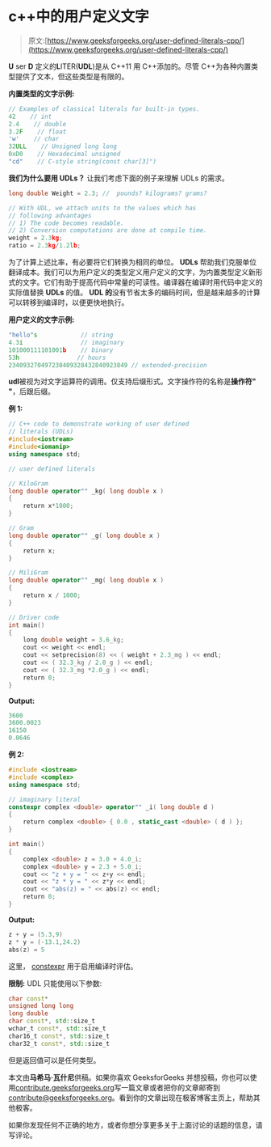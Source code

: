 # c++中的用户定义文字

> 原文:[https://www.geeksforgeeks.org/user-defined-literals-cpp/](https://www.geeksforgeeks.org/user-defined-literals-cpp/)

**U** ser **D** 定义的**L**ITER(**UDL**)是从 C++11 用 C++添加的。尽管 C++为各种内置类型提供了文本，但这些类型是有限的。

**内置类型的文字示例:**

```cpp
// Examples of classical literals for built-in types.
42    // int
2.4    // double
3.2F    // float
'w'    // char
32ULL    // Unsigned long long
0xD0    // Hexadecimal unsigned
"cd"    // C-style string(const char[3]")
```

**我们为什么要用 UDLs？**
让我们考虑下面的例子来理解 UDLs 的需求。

```cpp
long double Weight = 2.3; //  pounds? kilograms? grams?

// With UDL, we attach units to the values which has
// following advantages
// 1) The code becomes readable.
// 2) Conversion computations are done at compile time. 
weight = 2.3kg;
ratio = 2.3kg/1.2lb;
```

为了计算上述比率，有必要将它们转换为相同的单位。 **UDLs** 帮助我们克服单位翻译成本。我们可以为用户定义的类型定义用户定义的文字，为内置类型定义新形式的文字。它们有助于提高代码中常量的可读性。编译器在编译时用代码中定义的实际值替换 **UDLs** 的值。 **UDL 的**没有节省太多的编码时间，但是越来越多的计算可以转移到编译时，以便更快地执行。

**用户定义的文字示例:**

```cpp
"hello"s            // string
4.3i                // imaginary
101000111101001b    // binary
53h                // hours
234093270497230409328432840923849 // extended-precision
```

**udl**被视为对文字运算符的调用。仅支持后缀形式。文字操作符的名称是**操作符" "**，后跟后缀。

**例 1:**

```cpp
// C++ code to demonstrate working of user defined
// literals (UDLs)
#include<iostream>
#include<iomanip>
using namespace std;

// user defined literals

// KiloGram
long double operator"" _kg( long double x )
{
    return x*1000;
}

// Gram
long double operator"" _g( long double x )
{
    return x;
}

// MiliGram
long double operator"" _mg( long double x )
{
    return x / 1000;
}

// Driver code
int main()
{
    long double weight = 3.6_kg;
    cout << weight << endl;
    cout << setprecision(8) << ( weight + 2.3_mg ) << endl;
    cout << ( 32.3_kg / 2.0_g ) << endl;
    cout << ( 32.3_mg *2.0_g ) << endl;
    return 0;
}
```

**Output:**

```cpp
3600
3600.0023
16150
0.0646

```

**例 2:**

```cpp
#include <iostream>
#include <complex>
using namespace std;

// imaginary literal
constexpr complex <double> operator"" _i( long double d )
{
    return complex <double> { 0.0 , static_cast <double> ( d ) };
}

int main()
{
    complex <double> z = 3.0 + 4.0_i;
    complex <double> y = 2.3 + 5.0_i;
    cout << "z + y = " << z+y << endl;
    cout << "z * y = " << z*y << endl;
    cout << "abs(z) = " << abs(z) << endl;
    return 0;
}
```

**Output:**

```cpp
z + y = (5.3,9)
z * y = (-13.1,24.2)
abs(z) = 5

```

这里， [constexpr](https://www.geeksforgeeks.org/understanding-constexper-specifier-in-c/) 用于启用编译时评估。

**限制:**
UDL 只能使用以下参数:

```cpp
char const*
unsigned long long
long double
char const*, std::size_t
wchar_t const*, std::size_t
char16_t const*, std::size_t
char32_t const*, std::size_t
```

但是返回值可以是任何类型。

本文由**马希马·瓦什尼**供稿。如果你喜欢 GeeksforGeeks 并想投稿，你也可以使用[contribute.geeksforgeeks.org](http://www.contribute.geeksforgeeks.org)写一篇文章或者把你的文章邮寄到 contribute@geeksforgeeks.org。看到你的文章出现在极客博客主页上，帮助其他极客。

如果你发现任何不正确的地方，或者你想分享更多关于上面讨论的话题的信息，请写评论。